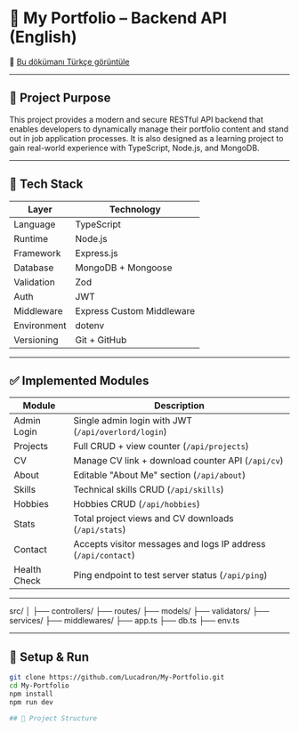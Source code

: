 # 💼 My Portfolio – Backend API (English)

📖 [Bu dökümanı Türkçe görüntüle](README.md)

---

## 🎯 Project Purpose

This project provides a modern and secure RESTful API backend that enables developers to dynamically manage their portfolio content and stand out in job application processes. It is also designed as a learning project to gain real-world experience with TypeScript, Node.js, and MongoDB.

---

## 🧱 Tech Stack

| Layer         | Technology              |
|---------------|--------------------------|
| Language      | TypeScript               |
| Runtime       | Node.js                  |
| Framework     | Express.js               |
| Database      | MongoDB + Mongoose       |
| Validation    | Zod                      |
| Auth          | JWT                      |
| Middleware    | Express Custom Middleware|
| Environment   | dotenv                   |
| Versioning    | Git + GitHub             |

---

## ✅ Implemented Modules

| Module        | Description                                                                |
|---------------|----------------------------------------------------------------------------|
| Admin Login   | Single admin login with JWT (`/api/overlord/login`)                        |
| Projects      | Full CRUD + view counter (`/api/projects`)                                 |
| CV            | Manage CV link + download counter API (`/api/cv`)                          |
| About         | Editable "About Me" section (`/api/about`)                                 |
| Skills        | Technical skills CRUD (`/api/skills`)                                      |
| Hobbies       | Hobbies CRUD (`/api/hobbies`)                                              |
| Stats         | Total project views and CV downloads (`/api/stats`)                        |
| Contact       | Accepts visitor messages and logs IP address (`/api/contact`)              |
| Health Check  | Ping endpoint to test server status (`/api/ping`)                          |

---

src/
│
├── controllers/
├── routes/
├── models/
├── validators/
├── services/
├── middlewares/
├── app.ts
├── db.ts
├── env.ts


---

## 🚀 Setup & Run

```bash
git clone https://github.com/Lucadron/My-Portfolio.git
cd My-Portfolio
npm install
npm run dev

## 📁 Project Structure


